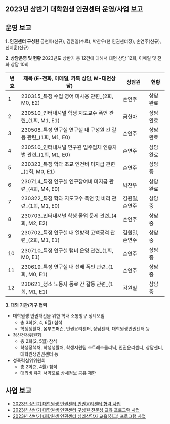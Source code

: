 ﻿## 2023년 상반기 대학원생 인권센터 운영/사업 보고

## 운영 보고

**1. 인권센터 구성원** 
금현아(신규), 김원일(수료), 박찬우(현 인권센터장), 손연주(신규), 신지훈(신규)

**2. 상담운영 및 현황**
2023년도 상반기 총 12건에 대해서 대면 상담 12회, 이메일 및 전화 상담 10회

|	번호	|	제목 (E-전화, 이메일, 카톡 상담, M-대면상담)	|	상담원	|	현황	|
|---|---|---|---|
|   1  |  230315_특정 수업 영어 미사용 관련_(2회, M0, E2)  |	손연주	|   상담완료  |
|   2  |  230510_인터내셔널 학생 지도교수 폭언 관련_(1회, M1, E1)  |	금현아	|   상담완료  |
|   3  |  230508_특정 연구실 연구실 내 구성원 간 갈등 관련_(1회, M1, E0)  |	손연주	|   상담완료  |
|   4  |  230510_인터내셔널 연구원 입주업체 인종차별 관련_(1회, M1, E0)  |	손연주	|   상담완료  |
|   5  |  230323_특정 학과 조교 인건비 미지급 관련_(1회, M0, E1)  |	손연주	|   상담중  |
|   6  |  230714_특정 연구실 연구참여비 미지급 관련_(4회, M4, E0)  |	박찬우	|   상담완료  |
|   7  |  230322_특정 학과 지도교수 폭언 및 비리 관련_(1회, M1, E0)  |	김원일, 손연주	|   상담중  |
|   8  |  230703_인터내셔널 학생 졸업 문제 관련_(4회, M2, E2)  |	손연주	|   상담중  |
|   9  |  230702_특정 연구실 내 일방적 고백공격 관련_(2회, M1, E1)  |	김원일, 손연주	|   상담중  |
|   10  |  230710_특정 연구실 랩비 운영 관련_(1회, M0, E1)  |	손연주	|   상담중  |
|   11  |  230619_특정 연구실 내 선배 폭언 관련_(1회, M0, E1)  |	손연주	|   상담중  |
|   12  |  230621_청소 노동자 동료 간 갈등 관련_(1회, M1, E1)  |	김원일	|   상담중  |

**3. 대외 기관/기구 협력**
-	대학원생 인권개선을 위한 학내 소통창구 정례모임
	- 총 3회(2, 4, 6월) 참석 
	- 학생생활처, 옴부즈퍼슨, 인권윤리센터, 상담센터, 대학원생인권센터 등
- 정신건강위원회
	- 총 2회(2, 5월) 참석  
	- 학생정책처, 학생생활처, 학생지원팀 스트레스클리닉, 인권윤리센터, 상담센터, 대학원생인권센터 등
- 성폭력심위위원회
	- 총 2회(2, 4월) 참석
	- 대외비 유지 서약으로 상세정보 공유 제한

## 사업 보고
- [2023년 상반기 대학원생 인권센터 인권윤리센터 협력 사업](대학원생인권센터-2023년-상반기-인권윤리센터협력사업-사업보고서.md)
- [2023년 상반기 대학원생 인권센터 구성원 전문성 교육 프로그램 사업](대학원생인권센터-2023년-상반기-구성원전문성교육프로그램사업-사업보고서.md) 
- [2023년 상반기 대학원생 인권센터 심리상담자 교육(허그) 프로그램 사업](대학원생인권센터-2023년-상반기-심리상담자교육(허그)프로그램사업-사업보고서.md) 
